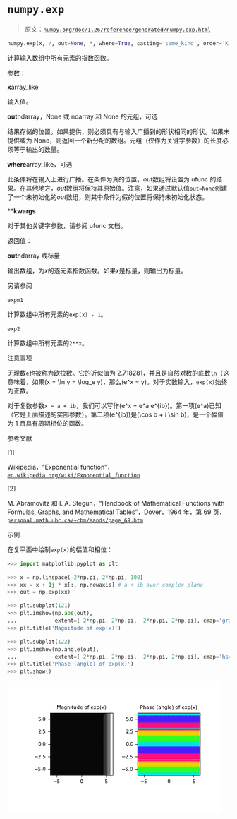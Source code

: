 # `numpy.exp`

> 原文：[`numpy.org/doc/1.26/reference/generated/numpy.exp.html`](https://numpy.org/doc/1.26/reference/generated/numpy.exp.html)

```py
numpy.exp(x, /, out=None, *, where=True, casting='same_kind', order='K', dtype=None, subok=True[, signature, extobj]) = <ufunc 'exp'>
```

计算输入数组中所有元素的指数函数。

参数：

**x**array_like

输入值。

**out**ndarray，None 或 ndarray 和 None 的元组，可选

结果存储的位置。如果提供，则必须具有与输入广播到的形状相同的形状。如果未提供或为 None，则返回一个新分配的数组。元组（仅作为关键字参数）的长度必须等于输出的数量。

**where**array_like，可选

此条件将在输入上进行广播。在条件为真的位置，*out*数组将设置为 ufunc 的结果。在其他地方，*out*数组将保持其原始值。注意，如果通过默认值`out=None`创建了一个未初始化的*out*数组，则其中条件为假的位置将保持未初始化状态。

****kwargs**

对于其他关键字参数，请参阅 ufunc 文档。

返回值：

**out**ndarray 或标量

输出数组，为*x*的逐元素指数函数。如果*x*是标量，则输出为标量。

另请参阅

`expm1`

计算数组中所有元素的`exp(x) - 1`。

`exp2`

计算数组中所有元素的`2**x`。

注意事项

无理数`e`也被称为欧拉数。它的近似值为 2.718281，并且是自然对数的底数`ln`（这意味着，如果\(x = \ln y = \log_e y\)，那么\(e^x = y\)。对于实数输入，`exp(x)`始终为正数。

对于复数参数`x = a + ib`，我们可以写作\(e^x = e^a e^{ib}\)。第一项\(e^a\)已知（它是上面描述的实部参数）。第二项\(e^{ib}\)是\(\cos b + i \sin b\)，是一个幅值为 1 且具有周期相位的函数。

参考文献

[1]

Wikipedia，“Exponential function”，[`en.wikipedia.org/wiki/Exponential_function`](https://en.wikipedia.org/wiki/Exponential_function)

[2]

M. Abramovitz 和 I. A. Stegun，“Handbook of Mathematical Functions with Formulas, Graphs, and Mathematical Tables”，Dover，1964 年，第 69 页，[`personal.math.ubc.ca/~cbm/aands/page_69.htm`](https://personal.math.ubc.ca/~cbm/aands/page_69.htm)

示例

在复平面中绘制`exp(x)`的幅值和相位：

```py
>>> import matplotlib.pyplot as plt 
```

```py
>>> x = np.linspace(-2*np.pi, 2*np.pi, 100)
>>> xx = x + 1j * x[:, np.newaxis] # a + ib over complex plane
>>> out = np.exp(xx) 
```

```py
>>> plt.subplot(121)
>>> plt.imshow(np.abs(out),
...            extent=[-2*np.pi, 2*np.pi, -2*np.pi, 2*np.pi], cmap='gray')
>>> plt.title('Magnitude of exp(x)') 
```

```py
>>> plt.subplot(122)
>>> plt.imshow(np.angle(out),
...            extent=[-2*np.pi, 2*np.pi, -2*np.pi, 2*np.pi], cmap='hsv')
>>> plt.title('Phase (angle) of exp(x)')
>>> plt.show() 
```

![../../_images/numpy-exp-1.png](img/12eb4443d65c44ab506c92db8c205f12.png)
